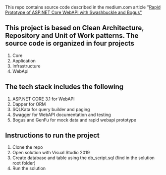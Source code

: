 This repo contains source code described in the medium.com article "[Rapid Prototype of ASP.NET Core WebAPI with Swashbuckle and Bogus"](https://medium.com/scrum-and-coke/quick-proof-of-concept-asp-net-core-web-api-using-swashbuckle-aspnetcore-and-bogus-19977c84d4a2?sk=2c1c9718ce2c76e205cbf559b652747c)


## This project is based on Clean Architecture, Repository and Unit of Work patterns. The source code is organized in four projects

1. Core
2. Application
3. Infrastructure
4. WebApi


## The tech stack includes the following

1. ASP.NET CORE 3.1 for WebAPI
2. Dapper for ORM
3. SQLKata for query builder and paging
4. Swagger for WebAPI documentation and testing
5. Bogus and GenFu for mock data and rapid webapi prototype

## Instructions to run the project

1. Clone the repo
2. Open solution with Visual Studio 2019
3. Create database and table using the db_script.sql (find in the solution root folder)
4. Run the solution